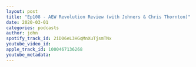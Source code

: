 ```yaml
---
layout: post
title: "Ep108 - AEW Revolution Review (with Johners & Chris Thornton)"
date: 2020-03-01
categories: podcasts
author: john
spotify_track_id: 2iD06eL3HGqMnXuTjsmTNx
youtube_video_id: 
apple_track_id: 1000467136268
youtube_metadata:
---
```

